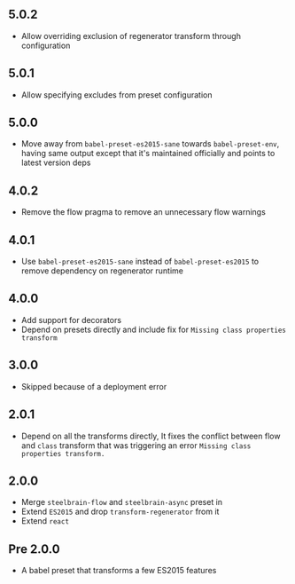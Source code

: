 ## 5.0.2

- Allow overriding exclusion of regenerator transform through configuration

## 5.0.1

- Allow specifying excludes from preset configuration

## 5.0.0

- Move away from `babel-preset-es2015-sane` towards `babel-preset-env`, having same output except that it's maintained officially and points to latest version deps

## 4.0.2

- Remove the flow pragma to remove an unnecessary flow warnings

## 4.0.1

- Use `babel-preset-es2015-sane` instead of `babel-preset-es2015` to remove dependency on regenerator runtime

## 4.0.0

- Add support for decorators
- Depend on presets directly and include fix for `Missing class properties transform`

## 3.0.0

- Skipped because of a deployment error

## 2.0.1

- Depend on all the transforms directly, It fixes the conflict between flow and `class` transform that was triggering an error `Missing class properties transform.`

## 2.0.0

- Merge `steelbrain-flow` and `steelbrain-async` preset in
- Extend `ES2015` and drop `transform-regenerator` from it
- Extend `react`

## Pre 2.0.0

- A babel preset that transforms a few ES2015 features
